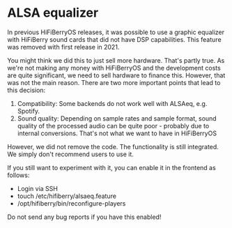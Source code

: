 # ALSA equalizer

In previous HiFiBerryOS releases, it was possible to use a graphic equalizer with HiFiBerry sound cards that did not have DSP capabilities. 
This feature was removed with first release in 2021. 

You might think we did this to just sell more hardware. That's partly true. As we're not making any money with HiFiBerryOS and the development 
costs are quite significant, we need to sell hardware to finance this. However, that was not the main reason. There are two more important 
points that lead to this decision:

1. Compatibility: Some backends do not work well with ALSAeq, e.g. Spotify.
2. Sound quality: Depending on sample rates and sample format, sound quality of the processed audio can be quite poor - probably due to internal conversions. 
That's not what we want to have in HiFiBerryOS

However, we did not remove the code. The functionality is still integrated. We simply don't recommend users to use it. 

If you still want to experiment with it, you can enable it in the frontend as follows:

* Login via SSH
* touch /etc/hifiberry/alsaeq.feature
* /opt/hifiberry/bin/reconfigure-players

Do not send any bug reports if you have this enabled! 
